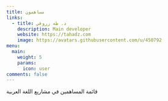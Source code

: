 ```yaml
---
title: مساهمون
links:
  - title: د. طه زروقي
    description: Main developer
    website: https://tahadz.com
    image: https://avatars.githubusercontent.com/u/450792
menu:
  main:
    weight: 5
    params:
      icon: user
comments: false
---
```


قائمة المساهمين في مشاريع اللغة العربية
